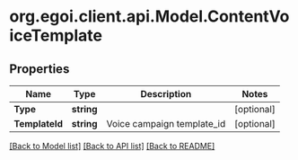 # org.egoi.client.api.Model.ContentVoiceTemplate
## Properties

Name | Type | Description | Notes
------------ | ------------- | ------------- | -------------
**Type** | **string** |  | [optional] 
**TemplateId** | **string** | Voice campaign template_id | [optional] 

[[Back to Model list]](../README.md#documentation-for-models) [[Back to API list]](../README.md#documentation-for-api-endpoints) [[Back to README]](../README.md)

